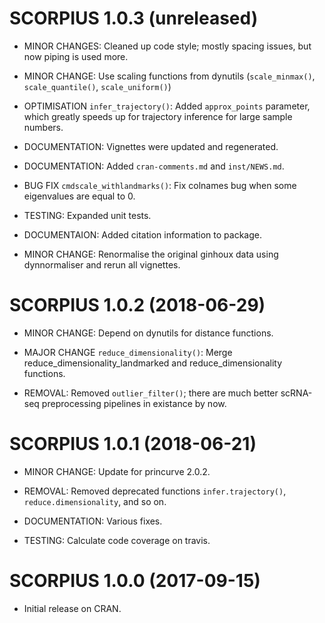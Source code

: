# SCORPIUS 1.0.3 (unreleased)

 * MINOR CHANGES: Cleaned up code style; mostly spacing issues, but now piping is used more.
 
 * MINOR CHANGE: Use scaling functions from dynutils (`scale_minmax()`, `scale_quantile()`, `scale_uniform()`)
 
 * OPTIMISATION `infer_trajectory()`: Added `approx_points` parameter, which greatly speeds up
   for trajectory inference for large sample numbers.

 * DOCUMENTATION: Vignettes were updated and regenerated.
 
 * DOCUMENTATION: Added `cran-comments.md` and `inst/NEWS.md`.
 
 * BUG FIX `cmdscale_withlandmarks()`: Fix colnames bug when some eigenvalues are equal to 0.
 
 * TESTING: Expanded unit tests.
 
 * DOCUMENTAION: Added citation information to package.
 
 * MINOR CHANGE: Renormalise the original ginhoux data using dynnormaliser and rerun all vignettes. 

# SCORPIUS 1.0.2 (2018-06-29)

 * MINOR CHANGE: Depend on dynutils for distance functions.
 
 * MAJOR CHANGE `reduce_dimensionality()`: Merge reduce_dimensionality_landmarked
   and reduce_dimensionality functions.

 * REMOVAL: Removed `outlier_filter()`; there are much better scRNA-seq preprocessing
   pipelines in existance by now.

# SCORPIUS 1.0.1 (2018-06-21)

 * MINOR CHANGE: Update for princurve 2.0.2.

 * REMOVAL: Removed deprecated functions `infer.trajectory()`, `reduce.dimensionality`, and so on.

 * DOCUMENTATION: Various fixes.

 * TESTING: Calculate code coverage on travis.
 
# SCORPIUS 1.0.0 (2017-09-15)

 * Initial release on CRAN.

